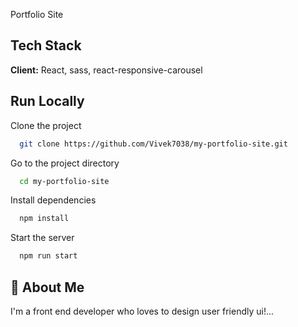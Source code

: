 Portfolio Site 


## Tech Stack

**Client:** React, sass, react-responsive-carousel




## Run Locally

Clone the project

```bash
  git clone https://github.com/Vivek7038/my-portfolio-site.git
```

Go to the project directory

```bash
  cd my-portfolio-site

```

Install dependencies

```bash
  npm install
```

Start the server

```bash
  npm run start
```


## 🚀 About Me
I'm a front end developer who loves to design user friendly ui!...

